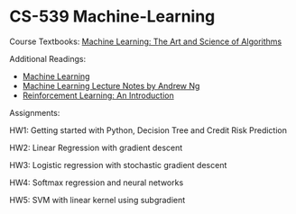 # CS-539 Machine-Learning
Course Textbooks:
[Machine Learning: The Art and Science of Algorithms](http://dsd.future-lab.cn/members/2015nlp/Peter_Flach_Machine_Learning._The_Art_and_Scienc(BookZZ.org).pdf)


Additional Readings:
* [Machine Learning](http://www.cs.cmu.edu/~tom/mlbook.html)
* [Machine Learning Lecture Notes by Andrew Ng](http://cs229.stanford.edu/syllabus.html)
* [Reinforcement Learning: An Introduction](https://web.stanford.edu/class/psych209/Readings/SuttonBartoIPRLBook2ndEd.pdf)




Assignments:

HW1: Getting started with Python, Decision Tree and Credit Risk Prediction

HW2: Linear Regression with gradient descent

HW3: Logistic regression with stochastic gradient descent

HW4: Softmax regression and neural networks

HW5: SVM with linear kernel using subgradient
